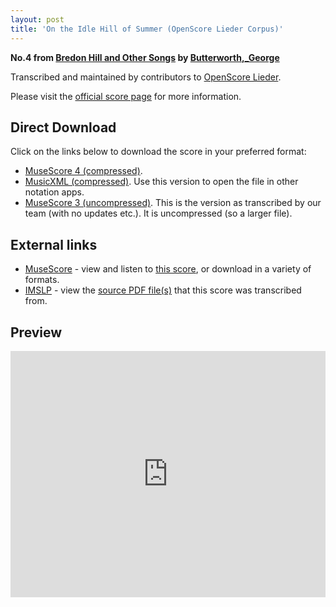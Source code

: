 ```yaml
---
layout: post
title: 'On the Idle Hill of Summer (OpenScore Lieder Corpus)'
---
```


__No.4 from [Bredon Hill and Other Songs](https://fourscoreandmore.org/openscore/lieder/Butterworth%2C_George/Bredon_Hill_and_Other_Songs/) by [Butterworth,_George](https://fourscoreandmore.org/openscore/lieder/Butterworth%2C_George)__

Transcribed and maintained by contributors to [OpenScore Lieder].

Please visit the [official score page] for more information.

[official score page]: https://musescore.com/openscore-lieder-corpus/scores/6379527
[OpenScore Lieder]: https://musescore.com/openscore-lieder-corpus

## Direct Download

Click on the links below to download the score in your preferred format:
- [MuseScore 4 (compressed)](https://fourscoreandmore.org/openscore/lieder/Butterworth%2C_George/Bredon_Hill_and_Other_Songs/4_On_the_Idle_Hill_of_Summer.mscz).
- [MusicXML (compressed)](https://fourscoreandmore.org/openscore/lieder/Butterworth%2C_George/Bredon_Hill_and_Other_Songs/4_On_the_Idle_Hill_of_Summer.mxl). Use this version to open the file in other notation apps.
- [MuseScore 3 (uncompressed)](https://raw.githubusercontent.com/OpenScore/Lieder/refs/heads/main/scores/Butterworth%2C_George/Bredon_Hill_and_Other_Songs/4_On_the_Idle_Hill_of_Summer/lc6379527.mscx). This is the version as transcribed by our team (with no updates etc.). It is uncompressed (so a larger file).

## External links

- [MuseScore] - view and listen to [this score][MuseScore], or download in a variety of formats.
- [IMSLP] - view the [source PDF file(s)][IMSLP] that this score was transcribed from.

[MuseScore]: https://musescore.com/score/6379527
[IMSLP]: https://imslp.org/wiki/Special:ReverseLookup/650688

## Preview

<iframe width="100%" height="394" src="https://musescore.com/openscore-lieder-corpus/scores/6379527/embed" frameborder="0" allowfullscreen allow="autoplay; fullscreen"></iframe>

